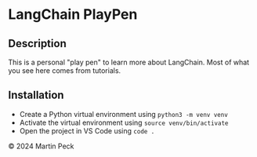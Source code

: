 # LangChain PlayPen

## Description

This is a personal "play pen" to learn more about LangChain. Most of what you see here comes from tutorials.

## Installation

- Create a Python virtual environment using `python3 -m venv venv`
- Activate the virtual environment using `source venv/bin/activate`
- Open the project in VS Code using `code .`

© 2024 Martin Peck